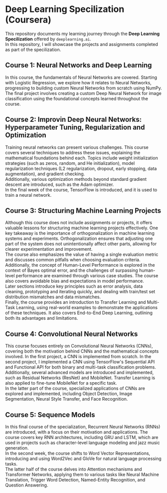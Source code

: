# Deep Learning Specilization (Coursera)

This repository documents my learning journey through the <b> Deep Learning Specilization</b> offered by `deeplearning.ai`.
<br>
In this repository, I will showcase the projects and assignments completed as part of the specilization.

## Course 1: Neural Networks and Deep Learning
In this course, the fundamentals of Neural Networks are covered. Starting with Logistic Regression, we explore how it relates to Neural Networks, progressing to building custom Neural Networks from scratch using NumPy. The final project involves creating a custom Deep Neural Network for image classification using the foundational concepts learned throughout the course.

## Course 2: Improvin Deep Neural Networks: Hyperparameter Tuning, Regularization and Optimization
Training neural networks can present various challenges. This course covers several techniques to address these issues, explaining the mathematical foundations behind each. Topics include weight initialization strategies (such as zeros, random, and He initialization), model regularization techniques (L2 regularization, dropout, early stopping, data augmentation), and gradient checking.
<br>
Additionally, various optimization methods beyond standard gradient descent are introduced, such as the Adam optimizer.
<br>
In the final week of the course, TensorFlow is introduced, and it is used to train a neural network.

## Course 3: Structuring Machine Learning Projects
Although this course does not include assignments or projects, it offers valuable lessons for structuring machine learning projects effectively. One key takeaway is the importance of orthogonalization in machine learning systems and experiments. Orthogonalization ensures that adjusting one part of the system does not unintentionally affect other parts, allowing for clearer experimentation and improvement.
<br>
The course also emphasizes the value of having a single evaluation metric and discusses common pitfalls when choosing evaluation criteria. Additionally, the concept of Human-Level Performance is explored in the context of Bayes optimal error, and the challenges of surpassing human-level performance are examined through various case studies. The course also covers avoidable bias and expectations in model performance.
<br>
Later sections introduce key principles such as error analysis, data cleaning, prototyping and iterating quickly, and dealing with train/test set distribution mismatches and data mismatches.
<br>
Finally, the course provides an introduction to Transfer Learning and Multi-Task Learning, using real-world examples to demonstrate the applications of these techniques. It also covers End-to-End Deep Learning, outlining both its advantages and limitations.

## Course 4: Convolutional Neural Networks
This course focuses entirely on Convolutional Neural Networks (CNNs), covering both the motivation behind CNNs and the mathematical concepts involved. In the first project, a CNN is implemented from scratch. In the second project, I implemented a CNN using TensorFlow's Sequential API and Functional API for both binary and multi-task classification problems.
<br>
Additionally, several advanced models are introduced and implemented, such as Residual Networks (ResNet) and MobileNet. Transfer Learning is also applied to fine-tune MobileNet for a specific task.
<br>
In the latter part of the course, specialized applications of CNNs are explored and implemented, including Object Detection, Image Segmentation, Neural Style Transfer, and Face Recognition.

## Course 5: Sequence Models
In this final course of the specialization, Recurrent Neural Networks (RNNs) are introduced, with a focus on their motivation and applications. The course covers key RNN architectures, including GRU and LSTM, which are used in projects such as character-level language modeling and jazz music generation.
<br>
In the second week, the course shifts to Word Vector Representations, introducing and using Word2Vec and GloVe for natural language processing tasks.
<br>
The latter half of the course delves into Attention mechanisms and Transformer Networks, applying them to various tasks like Neural Machine Translation, Trigger Word Detection, Named-Entity Recognition, and Question Answering.


